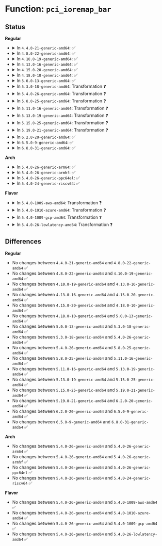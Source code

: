 # Function: <code>pci_ioremap_bar</code>

## Status
<b>Regular</b>
<ul>
<li>
<details>
<summary>In <code>4.4.0-21-generic-amd64</code>: ✅</summary>

```c
void * pci_ioremap_bar(struct pci_dev * pdev, int bar)
```

```json
{
  "name": "pci_ioremap_bar",
  "collision_type": "Unique Global",
  "inline_type": "No",
  "funcs": [
    {
      "addr": 18446744071583250672,
      "name": "pci_ioremap_bar",
      "external": true,
      "loc": "drivers/pci/pci.c:128",
      "file": "drivers/pci/pci.c",
      "inline": "seen, unknown",
      "caller_inline": [],
      "caller_func": [
        "drivers/tty/serial/8250/8250_pci.c:setup_port",
        "drivers/tty/serial/8250/8250_pci.c:pci_fastcom335_setup",
        "drivers/tty/serial/8250/8250_pci.c:pci_xr17v35x_setup",
        "drivers/tty/serial/8250/8250_pci.c:sbs_exit",
        "drivers/tty/serial/8250/8250_pci.c:pci_ni8430_setup",
        "drivers/tty/serial/8250/8250_pci.c:sbs_init"
      ]
    }
  ],
  "symbols": [
    {
      "addr": 18446744071583250672,
      "name": "pci_ioremap_bar",
      "section": ".text",
      "bind": "STB_GLOBAL",
      "size": 116
    }
  ]
}
```
</details>
</li>
<li>
<details>
<summary>In <code>4.8.0-22-generic-amd64</code>: ✅</summary>

```c
void * pci_ioremap_bar(struct pci_dev * pdev, int bar)
```

```json
{
  "name": "pci_ioremap_bar",
  "collision_type": "Unique Global",
  "inline_type": "No",
  "funcs": [
    {
      "addr": 18446744071583560112,
      "name": "pci_ioremap_bar",
      "external": true,
      "loc": "drivers/pci/pci.c:149",
      "file": "drivers/pci/pci.c",
      "inline": "seen, unknown",
      "caller_inline": [],
      "caller_func": [
        "drivers/tty/serial/8250/8250_pci.c:pci_fastcom335_setup",
        "drivers/tty/serial/8250/8250_pci.c:pci_xr17v35x_setup",
        "drivers/tty/serial/8250/8250_pci.c:pci_ni8430_setup",
        "drivers/tty/serial/8250/8250_pci.c:sbs_exit",
        "drivers/tty/serial/8250/8250_pci.c:sbs_init"
      ]
    }
  ],
  "symbols": [
    {
      "addr": 18446744071583560112,
      "name": "pci_ioremap_bar",
      "section": ".text",
      "bind": "STB_GLOBAL",
      "size": 86
    }
  ]
}
```
</details>
</li>
<li>
<details>
<summary>In <code>4.10.0-19-generic-amd64</code>: ✅</summary>

```c
void * pci_ioremap_bar(struct pci_dev * pdev, int bar)
```

```json
{
  "name": "pci_ioremap_bar",
  "collision_type": "Unique Global",
  "inline_type": "No",
  "funcs": [
    {
      "addr": 18446744071583697040,
      "name": "pci_ioremap_bar",
      "external": true,
      "loc": "drivers/pci/pci.c:149",
      "file": "drivers/pci/pci.c",
      "inline": "seen, unknown",
      "caller_inline": [],
      "caller_func": [
        "drivers/tty/serial/8250/8250_pci.c:pci_fastcom335_setup",
        "drivers/tty/serial/8250/8250_pci.c:pci_xr17v35x_setup",
        "drivers/tty/serial/8250/8250_pci.c:pci_ni8430_setup",
        "drivers/tty/serial/8250/8250_pci.c:sbs_exit",
        "drivers/tty/serial/8250/8250_pci.c:sbs_init"
      ]
    }
  ],
  "symbols": [
    {
      "addr": 18446744071583697040,
      "name": "pci_ioremap_bar",
      "section": ".text",
      "bind": "STB_GLOBAL",
      "size": 91
    }
  ]
}
```
</details>
</li>
<li>
<details>
<summary>In <code>4.13.0-16-generic-amd64</code>: ✅</summary>

```c
void * pci_ioremap_bar(struct pci_dev * pdev, int bar)
```

```json
{
  "name": "pci_ioremap_bar",
  "collision_type": "Unique Global",
  "inline_type": "No",
  "funcs": [
    {
      "addr": 18446744071583737152,
      "name": "pci_ioremap_bar",
      "external": true,
      "loc": "drivers/pci/pci.c:151",
      "file": "drivers/pci/pci.c",
      "inline": "seen, unknown",
      "caller_inline": [],
      "caller_func": [
        "drivers/tty/serial/8250/8250_pci.c:pci_ni8430_setup",
        "drivers/tty/serial/8250/8250_pci.c:sbs_exit",
        "drivers/tty/serial/8250/8250_pci.c:sbs_init"
      ]
    }
  ],
  "symbols": [
    {
      "addr": 18446744071583737152,
      "name": "pci_ioremap_bar",
      "section": ".text",
      "bind": "STB_GLOBAL",
      "size": 89
    }
  ]
}
```
</details>
</li>
<li>
<details>
<summary>In <code>4.15.0-20-generic-amd64</code>: ✅</summary>

```c
void * pci_ioremap_bar(struct pci_dev * pdev, int bar)
```

```json
{
  "name": "pci_ioremap_bar",
  "collision_type": "Unique Global",
  "inline_type": "No",
  "funcs": [
    {
      "addr": 18446744071583995696,
      "name": "pci_ioremap_bar",
      "external": true,
      "loc": "drivers/pci/pci.c:152",
      "file": "drivers/pci/pci.c",
      "inline": "seen, unknown",
      "caller_inline": [],
      "caller_func": [
        "drivers/tty/serial/8250/8250_pci.c:pci_ni8430_setup",
        "drivers/tty/serial/8250/8250_pci.c:sbs_exit",
        "drivers/tty/serial/8250/8250_pci.c:sbs_init"
      ]
    }
  ],
  "symbols": [
    {
      "addr": 18446744071583995696,
      "name": "pci_ioremap_bar",
      "section": ".text",
      "bind": "STB_GLOBAL",
      "size": 86
    }
  ]
}
```
</details>
</li>
<li>
<details>
<summary>In <code>4.18.0-10-generic-amd64</code>: ✅</summary>

```c
void * pci_ioremap_bar(struct pci_dev * pdev, int bar)
```

```json
{
  "name": "pci_ioremap_bar",
  "collision_type": "Unique Global",
  "inline_type": "No",
  "funcs": [
    {
      "addr": 18446744071584190320,
      "name": "pci_ioremap_bar",
      "external": true,
      "loc": "drivers/pci/pci.c:164",
      "file": "drivers/pci/pci.c",
      "inline": "seen, unknown",
      "caller_inline": [],
      "caller_func": [
        "drivers/tty/serial/8250/8250_pci.c:pci_ni8430_setup",
        "drivers/tty/serial/8250/8250_pci.c:sbs_exit",
        "drivers/tty/serial/8250/8250_pci.c:sbs_init"
      ]
    }
  ],
  "symbols": [
    {
      "addr": 18446744071584190320,
      "name": "pci_ioremap_bar",
      "section": ".text",
      "bind": "STB_GLOBAL",
      "size": 86
    }
  ]
}
```
</details>
</li>
<li>
<details>
<summary>In <code>5.0.0-13-generic-amd64</code>: ✅</summary>

```c
void * pci_ioremap_bar(struct pci_dev * pdev, int bar)
```

```json
{
  "name": "pci_ioremap_bar",
  "collision_type": "Unique Global",
  "inline_type": "No",
  "funcs": [
    {
      "addr": 18446744071584279008,
      "name": "pci_ioremap_bar",
      "external": true,
      "loc": "drivers/pci/pci.c:168",
      "file": "drivers/pci/pci.c",
      "inline": "seen, unknown",
      "caller_inline": [],
      "caller_func": [
        "drivers/tty/serial/8250/8250_pci.c:pci_ni8430_setup",
        "drivers/tty/serial/8250/8250_pci.c:sbs_exit",
        "drivers/tty/serial/8250/8250_pci.c:sbs_init"
      ]
    }
  ],
  "symbols": [
    {
      "addr": 18446744071584279008,
      "name": "pci_ioremap_bar",
      "section": ".text",
      "bind": "STB_GLOBAL",
      "size": 91
    }
  ]
}
```
</details>
</li>
<li>
<details>
<summary>In <code>5.3.0-18-generic-amd64</code>: Transformation ❓</summary>

```c
void * pci_ioremap_bar(struct pci_dev * pdev, int bar)
```

```json
{
  "name": "pci_ioremap_bar",
  "collision_type": "Unique Global",
  "inline_type": "No",
  "funcs": [
    {
      "addr": 0,
      "name": "pci_ioremap_bar",
      "external": true,
      "loc": "drivers/pci/pci.c:168",
      "file": "drivers/pci/pci.c",
      "inline": "seen, unknown",
      "caller_inline": [],
      "caller_func": [
        "drivers/tty/serial/8250/8250_pci.c:pci_ni8430_setup",
        "drivers/tty/serial/8250/8250_pci.c:pci_ni8430_init",
        "drivers/tty/serial/8250/8250_pci.c:pci_ni8420_init",
        "drivers/tty/serial/8250/8250_pci.c:sbs_exit",
        "drivers/tty/serial/8250/8250_pci.c:sbs_init",
        "drivers/tty/serial/8250/8250_pci.c:pci_ni8430_exit",
        "drivers/tty/serial/8250/8250_pci.c:pci_ni8420_exit"
      ]
    }
  ],
  "symbols": [
    {
      "addr": 18446744071584499984,
      "name": "pci_ioremap_bar.cold",
      "section": ".text",
      "bind": "STB_LOCAL",
      "size": 28
    },
    {
      "addr": 18446744071584473472,
      "name": "pci_ioremap_bar",
      "section": ".text",
      "bind": "STB_GLOBAL",
      "size": 70
    }
  ]
}
```
</details>
</li>
<li>
<details>
<summary>In <code>5.4.0-26-generic-amd64</code>: Transformation ❓</summary>

```c
void * pci_ioremap_bar(struct pci_dev * pdev, int bar)
```

```json
{
  "name": "pci_ioremap_bar",
  "collision_type": "Unique Global",
  "inline_type": "No",
  "funcs": [
    {
      "addr": 0,
      "name": "pci_ioremap_bar",
      "external": true,
      "loc": "drivers/pci/pci.c:168",
      "file": "drivers/pci/pci.c",
      "inline": "seen, unknown",
      "caller_inline": [],
      "caller_func": [
        "drivers/tty/serial/8250/8250_pci.c:pci_ni8430_setup",
        "drivers/tty/serial/8250/8250_pci.c:pci_ni8430_init",
        "drivers/tty/serial/8250/8250_pci.c:pci_ni8420_init",
        "drivers/tty/serial/8250/8250_pci.c:sbs_exit",
        "drivers/tty/serial/8250/8250_pci.c:sbs_init",
        "drivers/tty/serial/8250/8250_pci.c:pci_ni8430_exit",
        "drivers/tty/serial/8250/8250_pci.c:pci_ni8420_exit"
      ]
    }
  ],
  "symbols": [
    {
      "addr": 18446744071584635920,
      "name": "pci_ioremap_bar.cold",
      "section": ".text",
      "bind": "STB_LOCAL",
      "size": 28
    },
    {
      "addr": 18446744071584608752,
      "name": "pci_ioremap_bar",
      "section": ".text",
      "bind": "STB_GLOBAL",
      "size": 68
    }
  ]
}
```
</details>
</li>
<li>
<details>
<summary>In <code>5.8.0-25-generic-amd64</code>: Transformation ❓</summary>

```c
void * pci_ioremap_bar(struct pci_dev * pdev, int bar)
```

```json
{
  "name": "pci_ioremap_bar",
  "collision_type": "Unique Global",
  "inline_type": "No",
  "funcs": [
    {
      "addr": 0,
      "name": "pci_ioremap_bar",
      "external": true,
      "loc": "drivers/pci/pci.c:200",
      "file": "drivers/pci/pci.c",
      "inline": "seen, unknown",
      "caller_inline": [],
      "caller_func": [
        "drivers/tty/serial/8250/8250_pci.c:pci_ni8430_setup",
        "drivers/tty/serial/8250/8250_pci.c:pci_ni8430_init",
        "drivers/tty/serial/8250/8250_pci.c:pci_ni8420_init",
        "drivers/tty/serial/8250/8250_pci.c:sbs_exit",
        "drivers/tty/serial/8250/8250_pci.c:sbs_init",
        "drivers/tty/serial/8250/8250_pci.c:pci_ni8430_exit",
        "drivers/tty/serial/8250/8250_pci.c:pci_ni8420_exit",
        "drivers/usb/host/pci-quirks.c:quirk_usb_disable_ehci",
        "drivers/usb/host/pci-quirks.c:quirk_usb_handoff_ohci"
      ]
    }
  ],
  "symbols": [
    {
      "addr": 18446744071585319088,
      "name": "pci_ioremap_bar.cold",
      "section": ".text",
      "bind": "STB_LOCAL",
      "size": 36
    },
    {
      "addr": 18446744071585286224,
      "name": "pci_ioremap_bar",
      "section": ".text",
      "bind": "STB_GLOBAL",
      "size": 74
    }
  ]
}
```
</details>
</li>
<li>
<details>
<summary>In <code>5.11.0-16-generic-amd64</code>: Transformation ❓</summary>

```c
void * pci_ioremap_bar(struct pci_dev * pdev, int bar)
```

```json
{
  "name": "pci_ioremap_bar",
  "collision_type": "Unique Global",
  "inline_type": "No",
  "funcs": [
    {
      "addr": 0,
      "name": "pci_ioremap_bar",
      "external": true,
      "loc": "drivers/pci/pci.c:209",
      "file": "drivers/pci/pci.c",
      "inline": "seen, unknown",
      "caller_inline": [],
      "caller_func": [
        "drivers/tty/serial/8250/8250_pci.c:pci_ni8430_setup",
        "drivers/tty/serial/8250/8250_pci.c:pci_ni8430_init",
        "drivers/tty/serial/8250/8250_pci.c:pci_ni8420_init",
        "drivers/tty/serial/8250/8250_pci.c:sbs_exit",
        "drivers/tty/serial/8250/8250_pci.c:sbs_init",
        "drivers/tty/serial/8250/8250_pci.c:pci_ni8430_exit",
        "drivers/tty/serial/8250/8250_pci.c:pci_ni8420_exit",
        "drivers/usb/host/pci-quirks.c:quirk_usb_disable_ehci",
        "drivers/usb/host/pci-quirks.c:quirk_usb_handoff_ohci"
      ]
    }
  ],
  "symbols": [
    {
      "addr": 18446744071591393931,
      "name": "pci_ioremap_bar.cold",
      "section": ".text",
      "bind": "STB_LOCAL",
      "size": 36
    },
    {
      "addr": 18446744071585440928,
      "name": "pci_ioremap_bar",
      "section": ".text",
      "bind": "STB_GLOBAL",
      "size": 74
    }
  ]
}
```
</details>
</li>
<li>
<details>
<summary>In <code>5.13.0-19-generic-amd64</code>: Transformation ❓</summary>

```c
void * pci_ioremap_bar(struct pci_dev * pdev, int bar)
```

```json
{
  "name": "pci_ioremap_bar",
  "collision_type": "Unique Global",
  "inline_type": "No",
  "funcs": [
    {
      "addr": 0,
      "name": "pci_ioremap_bar",
      "external": true,
      "loc": "drivers/pci/pci.c:209",
      "file": "drivers/pci/pci.c",
      "inline": "seen, unknown",
      "caller_inline": [],
      "caller_func": [
        "drivers/tty/serial/8250/8250_pci.c:pci_ni8430_setup",
        "drivers/tty/serial/8250/8250_pci.c:pci_ni8430_init",
        "drivers/tty/serial/8250/8250_pci.c:pci_ni8420_init",
        "drivers/tty/serial/8250/8250_pci.c:sbs_exit",
        "drivers/tty/serial/8250/8250_pci.c:sbs_init",
        "drivers/tty/serial/8250/8250_pci.c:pci_ni8430_exit",
        "drivers/tty/serial/8250/8250_pci.c:pci_ni8420_exit",
        "drivers/usb/host/pci-quirks.c:quirk_usb_disable_ehci",
        "drivers/usb/host/pci-quirks.c:quirk_usb_handoff_ohci"
      ]
    }
  ],
  "symbols": [
    {
      "addr": 18446744071591336242,
      "name": "pci_ioremap_bar.cold",
      "section": ".text",
      "bind": "STB_LOCAL",
      "size": 36
    },
    {
      "addr": 18446744071585321104,
      "name": "pci_ioremap_bar",
      "section": ".text",
      "bind": "STB_GLOBAL",
      "size": 74
    }
  ]
}
```
</details>
</li>
<li>
<details>
<summary>In <code>5.15.0-25-generic-amd64</code>: Transformation ❓</summary>

```c
void * pci_ioremap_bar(struct pci_dev * pdev, int bar)
```

```json
{
  "name": "pci_ioremap_bar",
  "collision_type": "Unique Global",
  "inline_type": "No",
  "funcs": [
    {
      "addr": 0,
      "name": "pci_ioremap_bar",
      "external": true,
      "loc": "drivers/pci/pci.c:236",
      "file": "drivers/pci/pci.c",
      "inline": "seen, unknown",
      "caller_inline": [],
      "caller_func": [
        "drivers/tty/serial/8250/8250_pci.c:pci_ni8430_setup",
        "drivers/tty/serial/8250/8250_pci.c:pci_ni8430_init",
        "drivers/tty/serial/8250/8250_pci.c:pci_ni8420_init",
        "drivers/tty/serial/8250/8250_pci.c:sbs_exit",
        "drivers/tty/serial/8250/8250_pci.c:sbs_init",
        "drivers/tty/serial/8250/8250_pci.c:pci_ni8430_exit",
        "drivers/tty/serial/8250/8250_pci.c:pci_ni8420_exit",
        "drivers/usb/host/pci-quirks.c:quirk_usb_disable_ehci",
        "drivers/usb/host/pci-quirks.c:quirk_usb_handoff_ohci"
      ]
    }
  ],
  "symbols": [
    {
      "addr": 18446744071592363738,
      "name": "pci_ioremap_bar.cold",
      "section": ".text",
      "bind": "STB_LOCAL",
      "size": 29
    },
    {
      "addr": 18446744071585788800,
      "name": "pci_ioremap_bar",
      "section": ".text",
      "bind": "STB_GLOBAL",
      "size": 133
    }
  ]
}
```
</details>
</li>
<li>
<details>
<summary>In <code>5.19.0-21-generic-amd64</code>: Transformation ❓</summary>

```c
void * pci_ioremap_bar(struct pci_dev * pdev, int bar)
```

```json
{
  "name": "pci_ioremap_bar",
  "collision_type": "Unique Global",
  "inline_type": "No",
  "funcs": [
    {
      "addr": 0,
      "name": "pci_ioremap_bar",
      "external": true,
      "loc": "drivers/pci/pci.c:253",
      "file": "drivers/pci/pci.c",
      "inline": "seen, unknown",
      "caller_inline": [],
      "caller_func": [
        "drivers/tty/serial/8250/8250_pci.c:pci_ni8430_setup",
        "drivers/tty/serial/8250/8250_pci.c:pci_ni8430_init",
        "drivers/tty/serial/8250/8250_pci.c:pci_ni8420_init",
        "drivers/tty/serial/8250/8250_pci.c:sbs_exit",
        "drivers/tty/serial/8250/8250_pci.c:sbs_init",
        "drivers/usb/host/pci-quirks.c:quirk_usb_disable_ehci",
        "drivers/usb/host/pci-quirks.c:quirk_usb_handoff_ohci"
      ]
    }
  ],
  "symbols": [
    {
      "addr": 18446744071594225688,
      "name": "pci_ioremap_bar.cold",
      "section": ".text",
      "bind": "STB_LOCAL",
      "size": 29
    },
    {
      "addr": 18446744071586974208,
      "name": "pci_ioremap_bar",
      "section": ".text",
      "bind": "STB_GLOBAL",
      "size": 145
    }
  ]
}
```
</details>
</li>
<li>
<details>
<summary>In <code>6.2.0-20-generic-amd64</code>: ✅</summary>

```c
void * pci_ioremap_bar(struct pci_dev * pdev, int bar)
```

```json
{
  "name": "pci_ioremap_bar",
  "collision_type": "Unique Global",
  "inline_type": "No",
  "funcs": [
    {
      "addr": 18446744071588126768,
      "name": "pci_ioremap_bar",
      "external": true,
      "loc": "drivers/pci/pci.c:237",
      "file": "drivers/pci/pci.c",
      "inline": "seen, unknown",
      "caller_inline": [],
      "caller_func": [
        "drivers/tty/serial/8250/8250_pci.c:pci_ni8430_setup",
        "drivers/tty/serial/8250/8250_pci.c:pci_ni8430_init",
        "drivers/tty/serial/8250/8250_pci.c:pci_ni8420_init",
        "drivers/tty/serial/8250/8250_pci.c:sbs_exit",
        "drivers/tty/serial/8250/8250_pci.c:sbs_init",
        "drivers/usb/host/pci-quirks.c:quirk_usb_disable_ehci",
        "drivers/usb/host/pci-quirks.c:quirk_usb_handoff_ohci"
      ]
    }
  ],
  "symbols": [
    {
      "addr": 18446744071588126768,
      "name": "pci_ioremap_bar",
      "section": ".text",
      "bind": "STB_GLOBAL",
      "size": 184
    }
  ]
}
```
</details>
</li>
<li>
<details>
<summary>In <code>6.5.0-9-generic-amd64</code>: ✅</summary>

```c
void * pci_ioremap_bar(struct pci_dev * pdev, int bar)
```

```json
{
  "name": "pci_ioremap_bar",
  "collision_type": "Unique Global",
  "inline_type": "No",
  "funcs": [
    {
      "addr": 18446744071588415520,
      "name": "pci_ioremap_bar",
      "external": true,
      "loc": "drivers/pci/pci.c:252",
      "file": "drivers/pci/pci.c",
      "inline": "seen, unknown",
      "caller_inline": [],
      "caller_func": [
        "drivers/tty/serial/8250/8250_pci.c:pci_ni8430_setup",
        "drivers/tty/serial/8250/8250_pci.c:pci_ni8430_init",
        "drivers/tty/serial/8250/8250_pci.c:pci_ni8420_init",
        "drivers/tty/serial/8250/8250_pci.c:sbs_exit",
        "drivers/tty/serial/8250/8250_pci.c:sbs_init",
        "drivers/usb/host/pci-quirks.c:quirk_usb_disable_ehci",
        "drivers/usb/host/pci-quirks.c:quirk_usb_handoff_ohci"
      ]
    }
  ],
  "symbols": [
    {
      "addr": 18446744071588415520,
      "name": "pci_ioremap_bar",
      "section": ".text",
      "bind": "STB_GLOBAL",
      "size": 184
    }
  ]
}
```
</details>
</li>
<li>
<details>
<summary>In <code>6.8.0-31-generic-amd64</code>: ✅</summary>

```c
void * pci_ioremap_bar(struct pci_dev * pdev, int bar)
```

```json
{
  "name": "pci_ioremap_bar",
  "collision_type": "Unique Global",
  "inline_type": "No",
  "funcs": [
    {
      "addr": 18446744071588710832,
      "name": "pci_ioremap_bar",
      "external": true,
      "loc": "drivers/pci/pci.c:252",
      "file": "drivers/pci/pci.c",
      "inline": "seen, unknown",
      "caller_inline": [],
      "caller_func": [
        "drivers/tty/serial/8250/8250_pci.c:pci_ni8430_setup",
        "drivers/tty/serial/8250/8250_pci.c:pci_ni8430_init",
        "drivers/tty/serial/8250/8250_pci.c:pci_ni8420_init",
        "drivers/tty/serial/8250/8250_pci.c:sbs_exit",
        "drivers/tty/serial/8250/8250_pci.c:sbs_init",
        "drivers/usb/host/pci-quirks.c:quirk_usb_disable_ehci",
        "drivers/usb/host/pci-quirks.c:quirk_usb_handoff_ohci"
      ]
    }
  ],
  "symbols": [
    {
      "addr": 18446744071588710832,
      "name": "pci_ioremap_bar",
      "section": ".text",
      "bind": "STB_GLOBAL",
      "size": 191
    }
  ]
}
```
</details>
</li>
</ul>
<b>Arch</b>
<ul>
<li>
<details>
<summary>In <code>5.4.0-26-generic-arm64</code>: ✅</summary>

```c
void * pci_ioremap_bar(struct pci_dev * pdev, int bar)
```

```json
{
  "name": "pci_ioremap_bar",
  "collision_type": "Unique Global",
  "inline_type": "No",
  "funcs": [
    {
      "addr": 18446603336496863512,
      "name": "pci_ioremap_bar",
      "external": true,
      "loc": "drivers/pci/pci.c:168",
      "file": "drivers/pci/pci.c",
      "inline": "seen, unknown",
      "caller_inline": [],
      "caller_func": [
        "drivers/tty/serial/8250/8250_pci.c:pci_ni8430_setup",
        "drivers/tty/serial/8250/8250_pci.c:pci_ni8430_init",
        "drivers/tty/serial/8250/8250_pci.c:pci_ni8420_init",
        "drivers/tty/serial/8250/8250_pci.c:sbs_exit",
        "drivers/tty/serial/8250/8250_pci.c:sbs_init",
        "drivers/tty/serial/8250/8250_pci.c:pci_ni8430_exit",
        "drivers/tty/serial/8250/8250_pci.c:pci_ni8420_exit"
      ]
    }
  ],
  "symbols": [
    {
      "addr": 18446603336496863512,
      "name": "pci_ioremap_bar",
      "section": ".text",
      "bind": "STB_GLOBAL",
      "size": 288
    }
  ]
}
```
</details>
</li>
<li>
<details>
<summary>In <code>5.4.0-26-generic-armhf</code>: ✅</summary>

```c
void * pci_ioremap_bar(struct pci_dev * pdev, int bar)
```

```json
{
  "name": "pci_ioremap_bar",
  "collision_type": "Unique Global",
  "inline_type": "No",
  "funcs": [
    {
      "addr": 3230128180,
      "name": "pci_ioremap_bar",
      "external": true,
      "loc": "drivers/pci/pci.c:168",
      "file": "drivers/pci/pci.c",
      "inline": "seen, unknown",
      "caller_inline": [],
      "caller_func": [
        "drivers/tty/serial/8250/8250_pci.c:pci_ni8430_setup",
        "drivers/tty/serial/8250/8250_pci.c:pci_ni8430_init",
        "drivers/tty/serial/8250/8250_pci.c:pci_ni8420_init",
        "drivers/tty/serial/8250/8250_pci.c:sbs_exit",
        "drivers/tty/serial/8250/8250_pci.c:sbs_init",
        "drivers/tty/serial/8250/8250_pci.c:pci_ni8430_exit",
        "drivers/tty/serial/8250/8250_pci.c:pci_ni8420_exit",
        "drivers/mfd/sm501.c:sm501_pci_probe"
      ]
    }
  ],
  "symbols": [
    {
      "addr": 3230128180,
      "name": "pci_ioremap_bar",
      "section": ".text",
      "bind": "STB_GLOBAL",
      "size": 112
    }
  ]
}
```
</details>
</li>
<li>
<details>
<summary>In <code>5.4.0-26-generic-ppc64el</code>: ✅</summary>

```c
void * pci_ioremap_bar(struct pci_dev * pdev, int bar)
```

```json
{
  "name": "pci_ioremap_bar",
  "collision_type": "Unique Global",
  "inline_type": "No",
  "funcs": [
    {
      "addr": 13835058055290925456,
      "name": "pci_ioremap_bar",
      "external": true,
      "loc": "drivers/pci/pci.c:168",
      "file": "drivers/pci/pci.c",
      "inline": "seen, unknown",
      "caller_inline": [],
      "caller_func": [
        "drivers/video/fbdev/gxt4500.c:gxt4500_probe",
        "drivers/tty/serial/8250/8250_pci.c:pci_ni8430_setup",
        "drivers/tty/serial/8250/8250_pci.c:pci_ni8430_init",
        "drivers/tty/serial/8250/8250_pci.c:pci_ni8420_init",
        "drivers/tty/serial/8250/8250_pci.c:sbs_exit",
        "drivers/tty/serial/8250/8250_pci.c:sbs_init",
        "drivers/tty/serial/8250/8250_pci.c:pci_ni8430_exit",
        "drivers/tty/serial/8250/8250_pci.c:pci_ni8420_exit"
      ]
    }
  ],
  "symbols": [
    {
      "addr": 13835058055290925456,
      "name": "pci_ioremap_bar",
      "section": ".text",
      "bind": "STB_GLOBAL",
      "size": 136
    }
  ]
}
```
</details>
</li>
<li>
<details>
<summary>In <code>5.4.0-24-generic-riscv64</code>: ✅</summary>

```c
void * pci_ioremap_bar(struct pci_dev * pdev, int bar)
```

```json
{
  "name": "pci_ioremap_bar",
  "collision_type": "Unique Global",
  "inline_type": "No",
  "funcs": [
    {
      "addr": 18446743936275552162,
      "name": "pci_ioremap_bar",
      "external": true,
      "loc": "drivers/pci/pci.c:168",
      "file": "drivers/pci/pci.c",
      "inline": "seen, unknown",
      "caller_inline": [],
      "caller_func": [
        "drivers/tty/serial/8250/8250_pci.c:pci_ni8430_setup",
        "drivers/tty/serial/8250/8250_pci.c:pci_ni8430_init",
        "drivers/tty/serial/8250/8250_pci.c:pci_ni8420_init",
        "drivers/tty/serial/8250/8250_pci.c:sbs_exit",
        "drivers/tty/serial/8250/8250_pci.c:sbs_init",
        "drivers/tty/serial/8250/8250_pci.c:pci_ni8430_exit",
        "drivers/tty/serial/8250/8250_pci.c:pci_ni8420_exit"
      ]
    }
  ],
  "symbols": [
    {
      "addr": 18446743936275552162,
      "name": "pci_ioremap_bar",
      "section": ".text",
      "bind": "STB_GLOBAL",
      "size": 120
    }
  ]
}
```
</details>
</li>
</ul>
<b>Flavor</b>
<ul>
<li>
<details>
<summary>In <code>5.4.0-1009-aws-amd64</code>: Transformation ❓</summary>

```c
void * pci_ioremap_bar(struct pci_dev * pdev, int bar)
```

```json
{
  "name": "pci_ioremap_bar",
  "collision_type": "Unique Global",
  "inline_type": "No",
  "funcs": [
    {
      "addr": 0,
      "name": "pci_ioremap_bar",
      "external": true,
      "loc": "drivers/pci/pci.c:168",
      "file": "drivers/pci/pci.c",
      "inline": "seen, unknown",
      "caller_inline": [],
      "caller_func": [
        "drivers/tty/serial/8250/8250_pci.c:pci_ni8430_setup",
        "drivers/tty/serial/8250/8250_pci.c:pci_ni8430_init",
        "drivers/tty/serial/8250/8250_pci.c:pci_ni8420_init",
        "drivers/tty/serial/8250/8250_pci.c:sbs_exit",
        "drivers/tty/serial/8250/8250_pci.c:sbs_init",
        "drivers/tty/serial/8250/8250_pci.c:pci_ni8430_exit",
        "drivers/tty/serial/8250/8250_pci.c:pci_ni8420_exit"
      ]
    }
  ],
  "symbols": [
    {
      "addr": 18446744071584588080,
      "name": "pci_ioremap_bar.cold",
      "section": ".text",
      "bind": "STB_LOCAL",
      "size": 28
    },
    {
      "addr": 18446744071584560912,
      "name": "pci_ioremap_bar",
      "section": ".text",
      "bind": "STB_GLOBAL",
      "size": 70
    }
  ]
}
```
</details>
</li>
<li>
<details>
<summary>In <code>5.4.0-1010-azure-amd64</code>: Transformation ❓</summary>

```c
void * pci_ioremap_bar(struct pci_dev * pdev, int bar)
```

```json
{
  "name": "pci_ioremap_bar",
  "collision_type": "Unique Global",
  "inline_type": "No",
  "funcs": [
    {
      "addr": 0,
      "name": "pci_ioremap_bar",
      "external": true,
      "loc": "drivers/pci/pci.c:168",
      "file": "drivers/pci/pci.c",
      "inline": "seen, unknown",
      "caller_inline": [],
      "caller_func": [
        "drivers/tty/serial/8250/8250_pci.c:pci_ni8430_setup",
        "drivers/tty/serial/8250/8250_pci.c:pci_ni8430_init",
        "drivers/tty/serial/8250/8250_pci.c:pci_ni8420_init",
        "drivers/tty/serial/8250/8250_pci.c:sbs_exit",
        "drivers/tty/serial/8250/8250_pci.c:sbs_init",
        "drivers/tty/serial/8250/8250_pci.c:pci_ni8430_exit",
        "drivers/tty/serial/8250/8250_pci.c:pci_ni8420_exit"
      ]
    }
  ],
  "symbols": [
    {
      "addr": 18446744071584516208,
      "name": "pci_ioremap_bar.cold",
      "section": ".text",
      "bind": "STB_LOCAL",
      "size": 28
    },
    {
      "addr": 18446744071584489072,
      "name": "pci_ioremap_bar",
      "section": ".text",
      "bind": "STB_GLOBAL",
      "size": 68
    }
  ]
}
```
</details>
</li>
<li>
<details>
<summary>In <code>5.4.0-1009-gcp-amd64</code>: Transformation ❓</summary>

```c
void * pci_ioremap_bar(struct pci_dev * pdev, int bar)
```

```json
{
  "name": "pci_ioremap_bar",
  "collision_type": "Unique Global",
  "inline_type": "No",
  "funcs": [
    {
      "addr": 0,
      "name": "pci_ioremap_bar",
      "external": true,
      "loc": "drivers/pci/pci.c:168",
      "file": "drivers/pci/pci.c",
      "inline": "seen, unknown",
      "caller_inline": [],
      "caller_func": [
        "drivers/tty/serial/8250/8250_pci.c:pci_ni8430_setup",
        "drivers/tty/serial/8250/8250_pci.c:pci_ni8430_init",
        "drivers/tty/serial/8250/8250_pci.c:pci_ni8420_init",
        "drivers/tty/serial/8250/8250_pci.c:sbs_exit",
        "drivers/tty/serial/8250/8250_pci.c:sbs_init",
        "drivers/tty/serial/8250/8250_pci.c:pci_ni8430_exit",
        "drivers/tty/serial/8250/8250_pci.c:pci_ni8420_exit"
      ]
    }
  ],
  "symbols": [
    {
      "addr": 18446744071584586080,
      "name": "pci_ioremap_bar.cold",
      "section": ".text",
      "bind": "STB_LOCAL",
      "size": 28
    },
    {
      "addr": 18446744071584558912,
      "name": "pci_ioremap_bar",
      "section": ".text",
      "bind": "STB_GLOBAL",
      "size": 68
    }
  ]
}
```
</details>
</li>
<li>
<details>
<summary>In <code>5.4.0-26-lowlatency-amd64</code>: Transformation ❓</summary>

```c
void * pci_ioremap_bar(struct pci_dev * pdev, int bar)
```

```json
{
  "name": "pci_ioremap_bar",
  "collision_type": "Unique Global",
  "inline_type": "No",
  "funcs": [
    {
      "addr": 0,
      "name": "pci_ioremap_bar",
      "external": true,
      "loc": "drivers/pci/pci.c:168",
      "file": "drivers/pci/pci.c",
      "inline": "seen, unknown",
      "caller_inline": [],
      "caller_func": [
        "drivers/tty/serial/8250/8250_pci.c:pci_ni8430_setup",
        "drivers/tty/serial/8250/8250_pci.c:pci_ni8430_init",
        "drivers/tty/serial/8250/8250_pci.c:pci_ni8420_init",
        "drivers/tty/serial/8250/8250_pci.c:sbs_exit",
        "drivers/tty/serial/8250/8250_pci.c:sbs_init",
        "drivers/tty/serial/8250/8250_pci.c:pci_ni8430_exit",
        "drivers/tty/serial/8250/8250_pci.c:pci_ni8420_exit"
      ]
    }
  ],
  "symbols": [
    {
      "addr": 18446744071584693776,
      "name": "pci_ioremap_bar.cold",
      "section": ".text",
      "bind": "STB_LOCAL",
      "size": 28
    },
    {
      "addr": 18446744071584666656,
      "name": "pci_ioremap_bar",
      "section": ".text",
      "bind": "STB_GLOBAL",
      "size": 68
    }
  ]
}
```
</details>
</li>
</ul>

## Differences
<b>Regular</b>
<ul>
<li>
No changes between <code>4.4.0-21-generic-amd64</code> and <code>4.8.0-22-generic-amd64</code> ✅
</li>
<li>
No changes between <code>4.8.0-22-generic-amd64</code> and <code>4.10.0-19-generic-amd64</code> ✅
</li>
<li>
No changes between <code>4.10.0-19-generic-amd64</code> and <code>4.13.0-16-generic-amd64</code> ✅
</li>
<li>
No changes between <code>4.13.0-16-generic-amd64</code> and <code>4.15.0-20-generic-amd64</code> ✅
</li>
<li>
No changes between <code>4.15.0-20-generic-amd64</code> and <code>4.18.0-10-generic-amd64</code> ✅
</li>
<li>
No changes between <code>4.18.0-10-generic-amd64</code> and <code>5.0.0-13-generic-amd64</code> ✅
</li>
<li>
No changes between <code>5.0.0-13-generic-amd64</code> and <code>5.3.0-18-generic-amd64</code> ✅
</li>
<li>
No changes between <code>5.3.0-18-generic-amd64</code> and <code>5.4.0-26-generic-amd64</code> ✅
</li>
<li>
No changes between <code>5.4.0-26-generic-amd64</code> and <code>5.8.0-25-generic-amd64</code> ✅
</li>
<li>
No changes between <code>5.8.0-25-generic-amd64</code> and <code>5.11.0-16-generic-amd64</code> ✅
</li>
<li>
No changes between <code>5.11.0-16-generic-amd64</code> and <code>5.13.0-19-generic-amd64</code> ✅
</li>
<li>
No changes between <code>5.13.0-19-generic-amd64</code> and <code>5.15.0-25-generic-amd64</code> ✅
</li>
<li>
No changes between <code>5.15.0-25-generic-amd64</code> and <code>5.19.0-21-generic-amd64</code> ✅
</li>
<li>
No changes between <code>5.19.0-21-generic-amd64</code> and <code>6.2.0-20-generic-amd64</code> ✅
</li>
<li>
No changes between <code>6.2.0-20-generic-amd64</code> and <code>6.5.0-9-generic-amd64</code> ✅
</li>
<li>
No changes between <code>6.5.0-9-generic-amd64</code> and <code>6.8.0-31-generic-amd64</code> ✅
</li>
</ul>
<b>Arch</b>
<ul>
<li>
No changes between <code>5.4.0-26-generic-amd64</code> and <code>5.4.0-26-generic-arm64</code> ✅
</li>
<li>
No changes between <code>5.4.0-26-generic-amd64</code> and <code>5.4.0-26-generic-armhf</code> ✅
</li>
<li>
No changes between <code>5.4.0-26-generic-amd64</code> and <code>5.4.0-26-generic-ppc64el</code> ✅
</li>
<li>
No changes between <code>5.4.0-26-generic-amd64</code> and <code>5.4.0-24-generic-riscv64</code> ✅
</li>
</ul>
<b>Flavor</b>
<ul>
<li>
No changes between <code>5.4.0-26-generic-amd64</code> and <code>5.4.0-1009-aws-amd64</code> ✅
</li>
<li>
No changes between <code>5.4.0-26-generic-amd64</code> and <code>5.4.0-1010-azure-amd64</code> ✅
</li>
<li>
No changes between <code>5.4.0-26-generic-amd64</code> and <code>5.4.0-1009-gcp-amd64</code> ✅
</li>
<li>
No changes between <code>5.4.0-26-generic-amd64</code> and <code>5.4.0-26-lowlatency-amd64</code> ✅
</li>
</ul>

